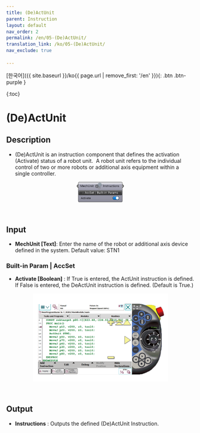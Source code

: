 ```yaml
---
title: (De)ActUnit
parent: Instruction
layout: default
nav_order: 2
permalink: /en/05-(De)ActUnit/
translation_link: /ko/05-(De)ActUnit/
nav_exclude: true

---
```


<!-- [English]({{ site.baseurl }}/en{{ page.url | remove_first: '/ko' }}){: .btn .btn-purple } -->
[한국어]({{ site.baseurl }}/ko{{ page.url | remove_first: '/en' }}){: .btn .btn-purple }

{:toc}
# (De)ActUnit

## Description

* (De)ActUnit is an instruction component that defines the activation (Activate) status of a robot unit. 
A robot unit refers to the individual control of two or more robots or additional axis equipment within a single controller.

<p align="center">  <img src="/assets/images/(De)ActUnit.png" align="center" width="25%"></p>

<br>

## Input

* **MechUnit [Text]**: Enter the name of the robot or additional axis device defined in the system. Default value: STN1

### Built-in Param | AccSet

* **Activate [Boolean]** : If True is entered, the ActUnit instruction is defined. If False is entered, the DeActUnit instruction is defined. (Default is True.)

<p align="center">  <img src="/assets/images/deactUnit_6.gif" align="center" width="72%"></p>

<br>

## Output

* **Instructions** : Outputs the defined (De)ActUnit Instruction.
